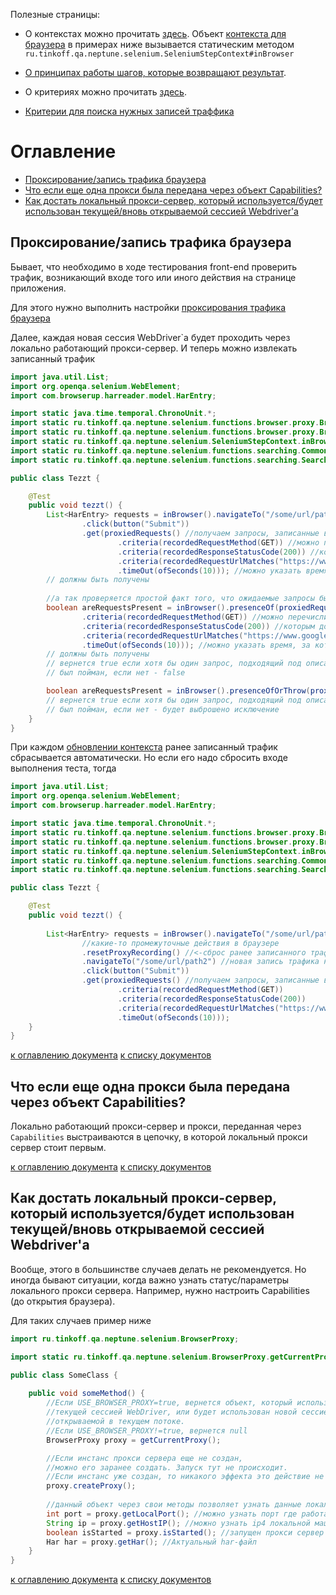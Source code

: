 Полезные страницы:

- О контекстах можно прочитать [здесь](./../../../core.api/doc/rus/STEPS.MD#Контекст). 
  Объект [контекста для браузера](https://tinkoffcreditsystems.github.io/neptune/selenium/ru/tinkoff/qa/neptune/selenium/SeleniumStepContext.html)
  в примерах ниже вызывается статическим методом `ru.tinkoff.qa.neptune.selenium.SeleniumStepContext#inBrowser`

- [О принципах работы шагов, которые возвращают результат](./../../../core.api/doc/rus/STEPS.MD#Шаги-которые-возвращают-результат).

- О критериях можно прочитать [здесь](./../../../core.api/doc/rus/STEPS.MD#Критерии).  

- [Критерии для поиска нужных записей траффика](https://tinkoffcreditsystems.github.io/neptune/selenium/ru/tinkoff/qa/neptune/selenium/functions/browser/proxy/BrowserProxyCriteria.html)

# Оглавление
- [Проксирование/запись трафика браузера](#Проксированиезапись-трафика-браузера)
- [Что если еще одна прокси была передана через объект Capabilities?](#Что-если-еще-одна-прокси-была-передана-через-объект-capabilities)
- [Как достать локальный прокси-сервер, который используется/будет использован текущей/вновь открываемой сессией Webdriver'а](#Как-достать-локальный-прокси-сервер-который-используетсябудет-использован-текущейвновь-открываемой-сессией-webdriverа)

## Проксирование/запись трафика браузера

Бывает, что необходимо в ходе тестирования front-end проверить трафик, возникающий входе того или иного действия на странице 
приложения. 

Для этого нужно выполнить настройки [проксирования трафика браузера](./SETTINGS.MD#Проксирование-трафика-браузера)

Далее, каждая новая сессия WebDriver`a будет проходить через локально работающий прокси-сервер. И теперь можно извлекать записанный 
трафик

```java
import java.util.List;
import org.openqa.selenium.WebElement;
import com.browserup.harreader.model.HarEntry;

import static java.time.temporal.ChronoUnit.*;
import static ru.tinkoff.qa.neptune.selenium.functions.browser.proxy.BrowserProxyGetStepSupplier.*;
import static ru.tinkoff.qa.neptune.selenium.functions.browser.proxy.BrowserProxyCriteria.*;
import static ru.tinkoff.qa.neptune.selenium.SeleniumStepContext.inBrowser;
import static ru.tinkoff.qa.neptune.selenium.functions.searching.CommonElementCriteria.*;
import static ru.tinkoff.qa.neptune.selenium.functions.searching.SearchSupplier.*;

public class Tezzt {

    @Test
    public void tezzt() {
        List<HarEntry> requests = inBrowser().navigateTo("/some/url/path")
                .click(button("Submit"))
                .get(proxiedRequests() //получаем запросы, записанные входе действий выше
                        .criteria(recordedRequestMethod(GET)) //можно перечислить критерии,
                        .criteria(recordedResponseStatusCode(200)) //которым должны соответствовать извлекаемые 
                        .criteria(recordedRequestUrlMatches("https://www.google.com")) //запросы
                        .timeOut(ofSeconds(10))); //можно указать время, за которое желаемые запросы 
        // должны быть получены
        
        //а так проверяется простой факт того, что ожидаемые запросы были отправлены/ответы получены
        boolean areRequestsPresent = inBrowser().presenceOf(proxiedRequests()
                .criteria(recordedRequestMethod(GET)) //можно перечислить критерии,
                .criteria(recordedResponseStatusCode(200)) //которым должны соответствовать извлекаемые 
                .criteria(recordedRequestUrlMatches("https://www.google.com")) //запросы
                .timeOut(ofSeconds(10))); //можно указать время, за которое желаемые запросы
        // должны быть получены
        // вернется true если хотя бы один запрос, подходящий под описание выше, 
        // был пойман, если нет - false

        boolean areRequestsPresent = inBrowser().presenceOfOrThrow(proxiedRequests());
        // вернется true если хотя бы один запрос, подходящий под описание выше, 
        // был пойман, если нет - будет выброшено исключение
    }
}
```

При каждом [обновлении контекста](./../../../core.api/doc/rus/REFRESHING_STOPPING.MD#Обновление) ранее записанный трафик 
сбрасывается автоматически. Но если его надо сбросить входе выполнения теста, тогда

```java
import java.util.List;
import org.openqa.selenium.WebElement;
import com.browserup.harreader.model.HarEntry;

import static java.time.temporal.ChronoUnit.*;
import static ru.tinkoff.qa.neptune.selenium.functions.browser.proxy.BrowserProxyGetStepSupplier.*;
import static ru.tinkoff.qa.neptune.selenium.functions.browser.proxy.BrowserProxyCriteria.*;
import static ru.tinkoff.qa.neptune.selenium.SeleniumStepContext.inBrowser;
import static ru.tinkoff.qa.neptune.selenium.functions.searching.CommonElementCriteria.*;
import static ru.tinkoff.qa.neptune.selenium.functions.searching.SearchSupplier.*;

public class Tezzt {

    @Test
    public void tezzt() {       
        
        List<HarEntry> requests = inBrowser().navigateTo("/some/url/path")
                //какие-то промежуточные действия в браузере
                .resetProxyRecording() //<-сброс ранее записанного трафика
                .navigateTo("/some/url/path2") //новая запись трафика начинается тут
                .click(button("Submit"))
                .get(proxiedRequests() //получаем запросы, записанные входе действий выше
                        .criteria(recordedRequestMethod(GET)) 
                        .criteria(recordedResponseStatusCode(200))  
                        .criteria(recordedRequestUrlMatches("https://www.google.com")) 
                        .timeOut(ofSeconds(10)));
    }
}
```
[к оглавлению документа](#Оглавление) [к списку документов](README.MD#Оглавление)

## Что если еще одна прокси была передана через объект Capabilities?

Локально работающий прокси-сервер и прокси, переданная через `Capabilities` выстраиваются в цепочку, в которой локальный
прокси сервер стоит первым.

[к оглавлению документа](#Оглавление) [к списку документов](README.MD#Оглавление)

## Как достать локальный прокси-сервер, который используется/будет использован текущей/вновь открываемой сессией Webdriver'а

Вообще, этого в большинстве случаев делать не рекомендуется. Но иногда бывают ситуации, когда важно узнать
статус/параметры локального прокси сервера. Например, нужно настроить Capabilities (до открытия браузера).

Для таких случаев пример ниже

```java
import ru.tinkoff.qa.neptune.selenium.BrowserProxy;

import static ru.tinkoff.qa.neptune.selenium.BrowserProxy.getCurrentProxy;

public class SomeClass {
    
    public void someMethod() {
        //Если USE_BROWSER_PROXY=true, вернется объект, который используется
        //текущей сессией WebDriver, или будет использован новой сессией WebDriver,
        //открываемой в текущем потоке.
        //Если USE_BROWSER_PROXY!=true, вернется null
        BrowserProxy proxy = getCurrentProxy();

        //Если инстанс прокси сервера еще не создан,
        //можно его заранее создать. Запуск тут не происходит.
        //Если инстанс уже создан, то никакого эффекта это действие не имеет
        proxy.createProxy();
        
        //данный объект через свои методы позволяет узнать данные локального прокси-сервера 
        int port = proxy.getLocalPort(); //можно узнать порт где работает/будет работать сервер
        String ip = proxy.getHostIP(); //можно узнать ip4 локальной машины, на localhost
        boolean isStarted = proxy.isStarted(); //запущен прокси сервер или нет
        Har har = proxy.getHar(); //Актуальный har-файл
    }
}
```
[к оглавлению документа](#Оглавление) [к списку документов](README.MD#Оглавление)


